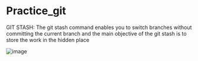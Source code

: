 # Practice_git

GIT STASH:
The git stash command enables you to switch branches without committing the current branch and the main objective of the git stash is to store the work in the hidden place

![image](https://user-images.githubusercontent.com/96039625/145957093-669db24e-c8ab-4c53-bc01-2b0ec891bc62.png)
